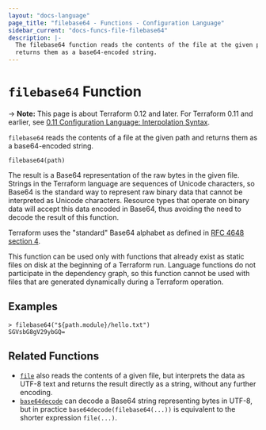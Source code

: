 ```yaml
---
layout: "docs-language"
page_title: "filebase64 - Functions - Configuration Language"
sidebar_current: "docs-funcs-file-filebase64"
description: |-
  The filebase64 function reads the contents of the file at the given path and
  returns them as a base64-encoded string.
---
```


# `filebase64` Function

-> **Note:** This page is about Terraform 0.12 and later. For Terraform 0.11 and
earlier, see
[0.11 Configuration Language: Interpolation Syntax](../../configuration-0-11/interpolation.html).

`filebase64` reads the contents of a file at the given path and returns them as
a base64-encoded string.

```hcl
filebase64(path)
```

The result is a Base64 representation of the raw bytes in the given file.
Strings in the Terraform language are sequences of Unicode characters, so
Base64 is the standard way to represent raw binary data that cannot be
interpreted as Unicode characters. Resource types that operate on binary
data will accept this data encoded in Base64, thus avoiding the need to
decode the result of this function.

Terraform uses the "standard" Base64 alphabet as defined in
[RFC 4648 section 4](https://tools.ietf.org/html/rfc4648#section-4).

This function can be used only with functions that already exist as static
files on disk at the beginning of a Terraform run. Language functions do not
participate in the dependency graph, so this function cannot be used with
files that are generated dynamically during a Terraform operation.

## Examples

```
> filebase64("${path.module}/hello.txt")
SGVsbG8gV29ybGQ=
```

## Related Functions

* [`file`](./file.html) also reads the contents of a given file,
  but interprets the data as UTF-8 text and returns the result directly
  as a string, without any further encoding.
* [`base64decode`](./base64decode.html) can decode a Base64 string representing
  bytes in UTF-8, but in practice `base64decode(filebase64(...))` is equivalent
  to the shorter expression `file(...)`.
